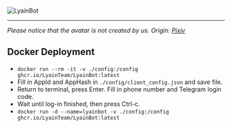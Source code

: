 ![LyainBot](https://socialify.git.ci/LyainTeam/LyainBot/image?custom_language=C%23&description=1&forks=1&issues=1&language=1&logo=https%3A%2F%2Favatars.githubusercontent.com%2Fu%2F221373103&name=1&owner=1&pulls=1&stargazers=1&theme=Auto)

---
*Please notice that the avatar is not created by us. Origin: [Pixiv](https://www.pixiv.net/artworks/132481358)*


## Docker Deployment

- `docker run --rm -it -v ./config:/config ghcr.io/LyainTeam/LyainBot:latest`
- Fill in AppId and AppHash in `./config/client_config.json` and save file.
- Return to terminal, press Enter. Fill in phone number and Telegram login code.
- Wait until log-in finished, then press Ctrl-c.
- `docker run -d --name=lyainbot -v ./config:/config ghcr.io/LyainTeam/LyainBot:latest`


